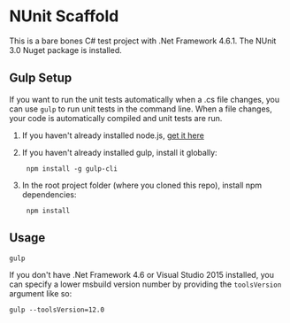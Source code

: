 # NUnit Scaffold

This is a bare bones C# test project with .Net Framework 4.6.1. The NUnit 3.0 Nuget package is installed.


## Gulp Setup
If you want to run the unit tests automatically when a .cs file changes, you can use `gulp` to run unit tests in the command line. When a file changes, your code is automatically compiled and unit tests are run.

1. If you haven't already installed node.js, [get it here](https://nodejs.org/en/download/)

2. If you haven't already installed gulp, install it globally:

        npm install -g gulp-cli

3. In the root project folder (where you cloned this repo), install npm dependencies:

        npm install

## Usage

```
gulp
```

If you don't have .Net Framework 4.6 or Visual Studio 2015 installed, you can specify a lower msbuild version number by providing the `toolsVersion` argument like so:
```
gulp --toolsVersion=12.0
```
